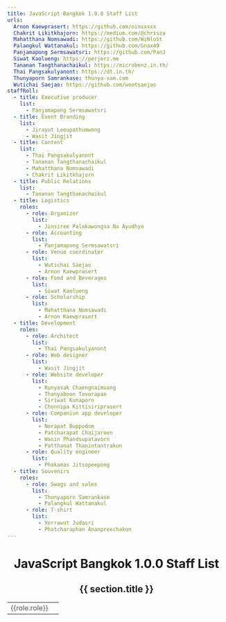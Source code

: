 ```yaml
---
title: JavaScript Bangkok 1.0.0 Staff List
urls:
  Arnon Kaewprasert: https://github.com/ninxxxxx
  Chakrit Likitkhajorn: https://medium.com/@chrisza
  Mahatthana Nomsawadi: https://github.com/WiNloSt
  Palangkul Wattanakul: https://github.com/Gnax49
  Panjamapong Sermsawatsri: https://github.com/PanJ
  Siwat Kaolueng: https://perjerz.me
  Tananan Tangthanachaikul: https://microbenz.in.th/
  Thai Pangsakulyanont: https://dt.in.th/
  Thunyaporn Samrankase: thunya-sam.com
  Wutichai Saejao: https://github.com/wootsaejao
staffRoll:
  - title: Executive producer
    list:
      - Panjamapong Sermsawatsri
  - title: Event Branding
    list:
      - Jirayut Leeupathumwong
      - Wasit Jingjit
  - title: Content
    list:
      - Thai Pangsakulyanont
      - Tananan Tangthanachaikul
      - Mahatthana Nomsawadi
      - Chakrit Likitkhajorn
  - title: Public Relations
    list:
      - Tananan Tangthanachaikul
  - title: Logistics
    roles:
      - role: Organizer
        list:
          - Jinsiree Palakawongsa Na Ayudhya
      - role: Accounting
        list:
          - Panjamapong Sermsawatsri
      - role: Venue coordinator
        list:
          - Wutichai Saejao
          - Arnon Kaewprasert
      - role: Food and Beverages
        list:
          - Siwat Kaolueng
      - role: Scholarship
        list:
          - Mahatthana Nomsawadi
          - Arnon Kaewprasert
  - title: Development
    roles:
      - role: Architect
        list:
          - Thai Pangsakulyanont
      - role: Web designer
        list:
          - Wasit Jingjit
      - role: Website developer
        list:
          - Runyasak Chaengnaimuang
          - Thanyaboon Tovorapan
          - Siriwat Kunaporn
          - Chonnipa Kittisiriprasert
      - role: Companion app developer
        list:
          - Norapat Buppodom
          - Patcharapat Chaijaroen
          - Wasin Phandsupatavorn
          - Patthanat Thanintantrakun
      - role: Quality engineer
        list:
          - Phakamas Jitsopeepong
  - title: Souvenirs
    roles:
      - role: Swags and sales
        list:
          - Thunyaporn Samrankase
          - Palangkul Wattanakul
      - role: T-shirt
        list:
          - Vorrawut Judasri
          - Phatcharaphan Ananpreechakun
---
```


<div style="text-align: center">

# JavaScript Bangkok 1.0.0 Staff List

<section v-for="section of $page.frontmatter.staffRoll">
  <h2>{{ section.title }}</h2>
  <div v-for="name of section.list || []">
    <template v-if="$page.frontmatter.urls[name]">
      <a :href="$page.frontmatter.urls[name]">{{name}}</a>
    </template>
    <template v-else>
      {{name}}
    </template>
  </div>
  <table v-if="section.roles" style="margin: 0 auto">
    <tbody>
      <tr v-for="role of section.roles">
        <td style="text-align: right; padding-right: 1ex; vertical-align: top;">
          <span style="opacity: 0.75">{{role.role}}</span>
        </td>
        <td style="text-align: left">
          <div v-for="name of role.list || []">
            <template v-if="$page.frontmatter.urls[name]">
              <a :href="$page.frontmatter.urls[name]">{{name}}</a>
            </template>
            <template v-else>
              {{name}}
            </template>
          </div>
        </td>
      </tr>
    </tbody>
  </table>
</section>

</div>

<style scoped>
a:not(:hover) {
  color: inherit;
  text-decoration: none;
}
</style>
